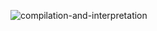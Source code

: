 ![compilation-and-interpretation](https://user-images.githubusercontent.com/60342914/171748648-5e2051e7-745b-4483-9a8c-98eabb290a0e.jpg)
